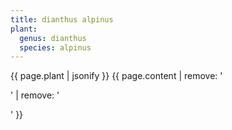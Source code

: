 ```yaml
---
title: dianthus alpinus
plant:
  genus: dianthus
  species: alpinus
---
```

{{ page.plant | jsonify }}
{{ page.content | remove: '<p>' | remove: '</p>' }}
